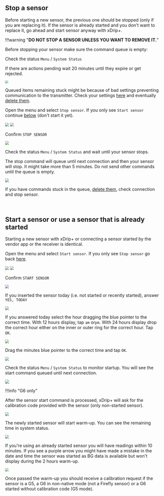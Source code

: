 ## Stop a sensor

Before starting a new sensor, the previous one should be stopped (only if you are replacing it). If the sensor is already started and you don't want to replace it, go ahead and start sensor anyway with xDrip+.

!!!warning "**DO NOT STOP A SENSOR UNLESS YOU WANT TO REMOVE IT.**"

Before stopping your sensor make sure the command queue is empty:

Check the status `Menu` / `System Status` 

If there are actions pending wait 20 minutes until they expire or get rejected.

<img src="../../install/images/M-SS-CG6Q.png" style="zoom:60%;" />

Queued items remaining stuck might be because of bad settings preventing communication to the transmitter. Check your settings [here](../../install/g6/#g6-settings) and eventually [delete them](../../install/connectivity_G/#command-queue). 

Open the menu and select `Stop sensor`. If you only see `Start sensor` continue [below](#start-a-sensor-or-use-a-sensor-that-is-already-started) (don't start it yet).

<img src="../../images/hamburger_menu.png" style="zoom:75%;" />

<img src="../images/M-StoS.png" style="zoom:75%;" />

Confirm `STOP SENSOR`

<img src="../../install/images/M-StoSC.png" style="zoom:75%;" />

Check the status `Menu` / `System Status` and wait until your sensor stops.

The stop command will queue until next connection and then your sensor will stop. It might take more than 5 minutes. Do not send other commands until the queue is empty.

<img src="../../install/images/M-SS-CG65.png" style="zoom:75%;" />

If you have commands stuck in the queue, [delete them](../../install/connectivity_G/#command-queue), check connection and stop sensor.

</br>

## Start a sensor or use a sensor that is already started

Starting a new sensor with xDrip+ or connecting a sensor started by the vendor app or the receiver is identical.

Open the menu and select `Start sensor`. If you only see `Stop sensor` go back [here](#stop-a-sensor).

<img src="../../images/hamburger_menu.png" style="zoom:75%;" />

<img src="../images/M-StaS.png" style="zoom:75%;" />

Confirm `START SENSOR`

<img src="../images/M-StaSC.png" style="zoom:75%;" />

If you inserted the sensor today (i.e. not started or recently started), answer `YES, TODAY`

<img src="../images/M-StaSToday.png" style="zoom:75%;" />

If you answered today select the hour dragging the blue pointer to the correct time. With 12 hours display, tap `am` or`pm`. With 24 hours display drop the correct hour either on the inner or outer ring for the correct hour. Tap `OK`.

<img src="../images/M-StaSHour.png" style="zoom:75%;" />

Drag the minutes blue pointer to the correct time and tap `OK`.

<img src="../images/M-StaSMin.png" style="zoom:75%;" />

Check the status `Menu` / `System Status` to monitor startup. You will see the start command queued until next connection.

<img src="../../install/images/M-SS-CG66.png" style="zoom:80%;" />

!!!info "G6 only"

After the sensor start command is processed, xDrip+ will ask for the calibration code provided with the sensor (only non-started sensor).

<img src="../images/M-StaSCode.png" style="zoom:75%;" />

The newly started sensor will start warm-up. You can see the remaining time in system status.

<img src="../images/M-SS-CG67.png" style="zoom:75%;" />

If you're using an already started sensor you will have readings within 10 minutes. If you see a purple arrow you might have made a mistake in the date and time the sensor was started as BG data is available but won't display during the 2 hours warm-up.

<img src="../images/PurpleArrow.png" style="zoom:70%;" />

</br>

Once passed the warm-up you should receive a calibration request if the sensor is a G5, a G6 in non-native mode (not a Firefly sensor) or a G6 started without calibration code (G5 mode).